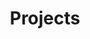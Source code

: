 ---
layout: projects
title: Projects
show_collection: projects
description: >
  A portfolio of the projects that I worked on.
# no_groups: true
menu: true
order: 1
---